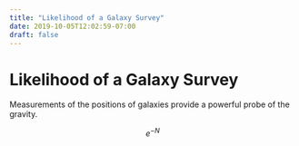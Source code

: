 ```yaml
---
title: "Likelihood of a Galaxy Survey"
date: 2019-10-05T12:02:59-07:00
draft: false
---
```


# Likelihood of a Galaxy Survey

Measurements of the positions of galaxies provide a powerful probe of the gravity.

$$e^{-N}$$
